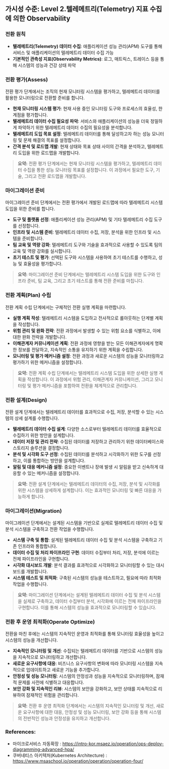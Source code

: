 ## 가시성 수준: Level 2.텔레메트리(Telemetry) 지표 수집에 의한 Observability

### 전환 원칙
- **텔레메트리(Telemetry) 데이터 수집**: 애플리케이션 성능 관리(APM) 도구를 통해 서비스 및 애플리케이션의 텔레메트리 데이터 수집 가능    
- **기본적인 관측성 지표(Observability Metrics)**: 로그, 매트릭스, 트레이스 등을 통해 시스템의 성능과 건강 상태 파악

### 전환 평가(Assess)
전환 평가 단계에서는 조직의 현재 모니터링 시스템을 평가하고, 텔레메트리 데이터를 활용한 모니터링으로 전환할 준비를 합니다.
- **현재 모니터링 시스템 평가**: 현재 사용 중인 모니터링 도구와 프로세스의 효율성, 한계점을 평가합니다.
- **텔레메트리 데이터 수집 필요성 파악**: 서비스와 애플리케이션의 성능을 더욱 정밀하게 파악하기 위한 텔레메트리 데이터 수집의 필요성을 분석합니다.
- **텔레메트리 도입 목표 설정**: 텔레메트리 데이터를 통해 달성하고자 하는 성능 모니터링 및 문제 해결의 목표를 설정합니다.
- **간격 분석 및 로드맵 개발**: 현재 상태와 목표 상태 사이의 간격을 분석하고, 텔레메트리 도입을 위한 로드맵을 개발합니다.

> **요약:** 전환 평가 단계에서는 현재 모니터링 시스템을 평가하고, 텔레메트리 데이터 수집을 통한 성능 모니터링 목표를 설정합니다. 이 과정에서 필요한 도구, 기술, 그리고 전환 로드맵을 개발합니다.

### 마이그레이션 준비
마이그레이션 준비 단계에서는 전환 평가에서 개발된 로드맵에 따라 텔레메트리 시스템 도입을 위한 준비를 합니다.
- **도구 및 플랫폼 선정**: 애플리케이션 성능 관리(APM) 및 기타 텔레메트리 수집 도구를 선정합니다.
- **인프라 및 시스템 준비**: 텔레메트리 데이터 수집, 저장, 분석을 위한 인프라 및 시스템을 준비합니다.
- **팀 교육 및 역량 강화**: 텔레메트리 도구와 기술을 효과적으로 사용할 수 있도록 팀의 교육 및 역량 강화를 실시합니다.
- **초기 테스트 및 평가**: 선택된 도구와 시스템을 사용하여 초기 테스트를 수행하고, 성능 및 효율성을 평가합니다.

> **요약:** 마이그레이션 준비 단계에서는 텔레메트리 시스템 도입을 위한 도구와 인프라 준비, 팀 교육, 그리고 초기 테스트를 통해 전환 준비를 마칩니다.

### 전환 계획(Plan) 수립
전환 계획 수립 단계에서는 구체적인 전환 실행 계획을 마련합니다.
- **실행 계획 작성**: 텔레메트리 시스템을 도입하고 전사적으로 롤아웃하는 단계별 계획을 작성합니다.
- **위험 관리 및 완화 전략**: 전환 과정에서 발생할 수 있는 위험 요소를 식별하고, 이에 대한 완화 전략을 개발합니다.
- **이해관계자 커뮤니케이션 계획**: 전환 과정에 영향을 받는 모든 이해관계자에게 명확한 정보를 전달하고, 지속적인 소통을 유지하기 위한 계획을 수립합니다.
- **모니터링 및 평가 메커니즘 설정**: 전환 과정과 새로운 시스템의 성능을 모니터링하고 평가하기 위한 메커니즘을 설정합니다.

> **요약:** 전환 계획 수립 단계에서는 텔레메트리 시스템 도입을 위한 상세한 실행 계획을 작성합니다. 이 과정에서 위험 관리, 이해관계자 커뮤니케이션, 그리고 모니터링 및 평가 메커니즘을 포함하여 전환을 체계적으로 관리합니다.

### 전환 설계(Design)
전환 설계 단계에서는 텔레메트리 데이터를 효과적으로 수집, 저장, 분석할 수 있는 시스템의 상세 설계를 수행합니다.
- **텔레메트리 데이터 수집 설계**: 다양한 소스로부터 텔레메트리 데이터를 효율적으로 수집하기 위한 방안을 설계합니다.
- **데이터 저장 및 관리 전략**: 수집된 데이터를 저장하고 관리하기 위한 데이터베이스와 스토리지 솔루션을 결정합니다.
- **분석 및 시각화 도구 선정**: 수집된 데이터를 분석하고 시각화하기 위한 도구를 선정하고, 이를 통합하는 방안을 설계합니다.
- **알림 및 대응 메커니즘 설정**: 중요한 이벤트나 장애 발생 시 알림을 받고 신속하게 대응할 수 있는 메커니즘을 설정합니다.

> **요약:** 전환 설계 단계에서는 텔레메트리 데이터의 수집, 저장, 분석 및 시각화를 위한 시스템을 상세하게 설계합니다. 이는 효과적인 모니터링 및 빠른 대응을 가능하게 합니다.

### 마이그레이션(Migration)
마이그레이션 단계에서는 설계된 시스템을 기반으로 실제로 텔레메트리 데이터 수집 및 분석 시스템을 구축하고 전환 작업을 수행합니다.
- **시스템 구축 및 통합**: 설계된 텔레메트리 데이터 수집 및 분석 시스템을 구축하고 기존 인프라와 통합합니다.
- **데이터 수집 및 처리 파이프라인 구현**: 데이터 수집부터 처리, 저장, 분석에 이르는 전체 파이프라인을 구현합니다.
- **시각화 대시보드 개발**: 분석 결과를 효과적으로 시각화하고 모니터링할 수 있는 대시보드를 개발합니다.
- **시스템 테스트 및 최적화**: 구축된 시스템의 성능을 테스트하고, 필요에 따라 최적화 작업을 수행합니다.

> **요약:** 마이그레이션 단계에서는 설계된 텔레메트리 데이터 수집 및 분석 시스템을 실제로 구축하고, 데이터 수집부터 분석, 시각화에 이르는 전체 파이프라인을 구현합니다. 이를 통해 시스템의 성능을 효과적으로 모니터링할 수 있습니다.

### 전환 후 운영 최적화(Operate Optimize)
전환을 마친 후에는 시스템의 지속적인 운영과 최적화를 통해 모니터링 효율성을 높이고 시스템의 성능을 개선합니다.
- **지속적인 모니터링 및 개선**: 수집되는 텔레메트리 데이터를 기반으로 시스템의 성능을 지속적으로 모니터링하고 개선합니다.
- **새로운 요구사항에 대응**: 비즈니스 요구사항의 변화에 따라 모니터링 시스템을 지속적으로 업데이트하고 새로운 기능을 추가합니다.
- **안정성 및 성능 모니터링**: 시스템의 안정성과 성능을 지속적으로 모니터링하며, 잠재적 문제를 사전에 식별하고 대응합니다.
- **보안 강화 및 지속적인 리뷰**: 시스템의 보안을 강화하고, 보안 상태를 지속적으로 리뷰하여 잠재적인 위험을 관리합니다.

> **요약:** 전환 후 운영 최적화 단계에서는 시스템의 지속적인 모니터링 및 개선, 새로운 요구사항에 대한 대응, 안정성 및 성능 모니터링, 보안 강화 등을 통해 시스템의 전반적인 성능과 안정성을 유지하고 개선합니다.

### References:
- 마이크로서비스 자동확장 : <a href="https://intro-kor.msaez.io/operation/ops-deploy-diagramming-advanced-hpa/" target="_blank">https://intro-kor.msaez.io/operation/ops-deploy-diagramming-advanced-hpa/</a>
- 쿠버네티스 아키텍처(Kubernetes Architecture) : <a href="https://www.msaschool.io/operation/operation/operation-four/" target="_blank">https://www.msaschool.io/operation/operation/operation-four/</a>
